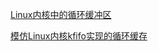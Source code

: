 
[Linux内核中的循环缓冲区](http://blog.chinaunix.net/uid-21228455-id-3457897.html)

[模仿Linux内核kfifo实现的循环缓存](https://www.linuxidc.com/Linux/2016-12/137938.htm)
